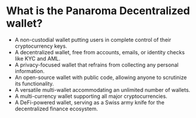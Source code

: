 # What is the Panaroma Decentralized wallet? 


- A non-custodial wallet putting users in complete control of their cryptocurrency keys.  
- A decentralized wallet, free from accounts, emails, or identity checks like KYC and AML.  
- A privacy-focused wallet that refrains from collecting any personal information. 
- An open-source wallet with public code, allowing anyone to scrutinize its functionality.  
- A versatile multi-wallet accommodating an unlimited number of wallets.  
- A multi-currency wallet supporting all major cryptocurrencies.  
- A DeFi-powered wallet, serving as a Swiss army knife for the decentralized finance ecosystem. 